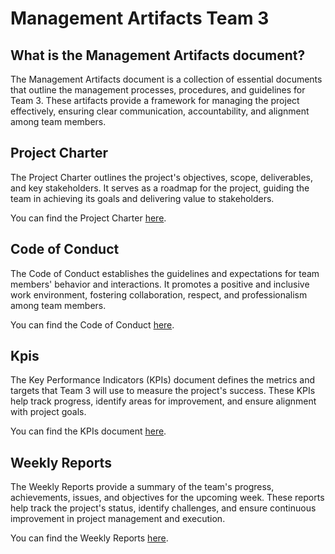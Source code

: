 # Management Artifacts Team 3

## What is the Management Artifacts document?

The Management Artifacts document is a collection of essential documents that outline the management processes, procedures, and guidelines for Team 3. These artifacts provide a framework for managing the project effectively, ensuring clear communication, accountability, and alignment among team members.

## Project Charter

The Project Charter outlines the project's objectives, scope, deliverables, and key stakeholders. It serves as a roadmap for the project, guiding the team in achieving its goals and delivering value to stakeholders.

You can find the Project Charter [here](ManagementArtifacts/ProjectCharter.md).

## Code of Conduct

The Code of Conduct establishes the guidelines and expectations for team members' behavior and interactions. It promotes a positive and inclusive work environment, fostering collaboration, respect, and professionalism among team members.

You can find the Code of Conduct [here](ManagementArtifacts/CodeOfConduct.md).

## Kpis

The Key Performance Indicators (KPIs) document defines the metrics and targets that Team 3 will use to measure the project's success. These KPIs help track progress, identify areas for improvement, and ensure alignment with project goals.

You can find the KPIs document [here](https://docs.google.com/spreadsheets/d/1gE0_hcQOU_2ioIHCOv1I20KZ9q7h5DbC2EVaXefwonA/edit?usp=sharing).


## Weekly Reports

The Weekly Reports provide a summary of the team's progress, achievements, issues, and objectives for the upcoming week. These reports help track the project's status, identify challenges, and ensure continuous improvement in project management and execution.

You can find the Weekly Reports [here](/WeeklyReports/).